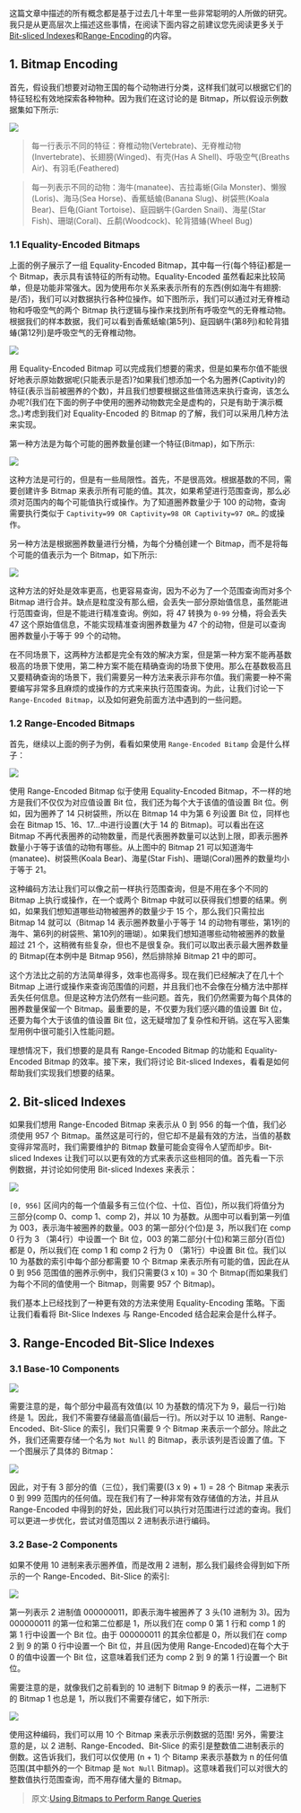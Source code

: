 这篇文章中描述的所有概念都是基于过去几十年里一些非常聪明的人所做的研究。我只是从更高层次上描述这些事情，在阅读下面内容之前建议您先阅读更多关于 [Bit-sliced Indexes](https://cs.brown.edu/courses/cs227/archives/2008/Papers/Indexing/buchmann98.pdf)和[Range-Encoding](https://link.springer.com/chapter/10.1007/3-540-45675-9_8)的内容。

## 1. Bitmap Encoding

首先，假设我们想要对动物王国的每个动物进行分类，这样我们就可以根据它们的特征轻松有效地探索各种物种。因为我们在这讨论的是 Bitmap，所以假设示例数据集如下所示:

![](https://github.com/sjf0115/ImageBucket/blob/main/Data/range-encoded-bitmaps-1.png?raw=true)

> 每一行表示不同的特征：脊椎动物(Vertebrate)、无脊椎动物(Invertebrate)、长翅膀(Winged)、有壳(Has A Shell)、呼吸空气(Breaths Air)、有羽毛(Feathered)

> 每一列表示不同的动物：海牛(manatee)、吉拉毒蜥(Gila Monster)、懒猴(Loris)、海马(Sea Horse)、香蕉蛞蝓(Banana Slug)、树袋熊(Koala Bear)、巨龟(Giant Tortoise)、庭园蜗牛(Garden Snail)、海星(Star Fish)、珊瑚(Coral)、丘鹬(Woodcock)、轮背猎蝽(Wheel Bug)

### 1.1 Equality-Encoded Bitmaps

上面的例子展示了一组 Equality-Encoded Bitmap，其中每一行(每个特征)都是一个 Bitmap，表示具有该特征的所有动物。Equality-Encoded 虽然看起来比较简单，但是功能非常强大。因为使用布尔关系来表示所有的东西(例如海牛有翅膀:是/否)，我们可以对数据执行各种位操作。如下图所示，我们可以通过对无脊椎动物和呼吸空气的两个 Bitmap 执行逻辑与操作来找到所有呼吸空气的无脊椎动物。根据我们的样本数据，我们可以看到香蕉蛞蝓(第5列)、庭园蜗牛(第8列)和轮背猎蝽(第12列)是呼吸空气的无脊椎动物。

![](https://github.com/sjf0115/ImageBucket/blob/main/Data/range-encoded-bitmaps-2.png?raw=true)

用 Equality-Encoded Bitmap 可以完成我们想要的需求，但是如果布尔值不能很好地表示原始数据呢(只能表示是否)?如果我们想添加一个名为圈养(Captivity)的特征(表示当前被圈养的个数)，并且我们想要根据这些值筛选来执行查询，该怎么办呢?(我们在下面的例子中使用的圈养动物数完全是虚构的，只是有助于演示概念。)考虑到我们对 Equality-Encoded 的 Bitmap 的了解，我们可以采用几种方法来实现。

第一种方法是为每个可能的圈养数量创建一个特征(Bitmap)，如下所示:

![](https://github.com/sjf0115/ImageBucket/blob/main/Data/range-encoded-bitmaps-3.png?raw=true)

这种方法是可行的，但是有一些局限性。首先，不是很高效。根据基数的不同，需要创建许多 Bitmap 来表示所有可能的值。其次，如果希望进行范围查询，那么必须对范围内的每个可能值执行或操作。为了知道圈养数量少于 100 的动物，查询需要执行类似于 `Captivity=99 OR Captivity=98 OR Captivity=97 OR…` 的或操作。

另一种方法是根据圈养数量进行分桶，为每个分桶创建一个 Bitmap，而不是将每个可能的值表示为一个 Bitmap，如下所示:

![](https://github.com/sjf0115/ImageBucket/blob/main/Data/range-encoded-bitmaps-4.png?raw=true)

这种方法的好处是效率更高，也更容易查询，因为不必为了一个范围查询而对多个 Bitmap 进行合并。缺点是粒度没有那么细，会丢失一部分原始值信息，虽然能进行范围查询，但是不能进行精准查询。例如，将 47 转换为 `0-99` 分桶，将会丢失 47 这个原始值信息，不能实现精准查询圈养数量为 47 个的动物，但是可以查询圈养数量小于等于 99 个的动物。

在不同场景下，这两种方法都是完全有效的解决方案，但是第一种方案不能再基数极高的场景下使用，第二种方案不能在精确查询的场景下使用。那么在基数极高且又要精确查询的场景下，我们需要另一种方法来表示非布尔值。我们需要一种不需要编写非常多且麻烦的或操作的方式来来执行范围查询。为此，让我们讨论一下 `Range-Encoded Bitmap`，以及如何避免前面方法中遇到的一些问题。

### 1.2 Range-Encoded Bitmaps

首先，继续以上面的例子为例，看看如果使用 `Range-Encoded Bitamp` 会是什么样子：

![](https://github.com/sjf0115/ImageBucket/blob/main/Data/range-encoded-bitmaps-5.png?raw=true)

使用 Range-Encoded Bitmap 似于使用 Equality-Encoded Bitmap，不一样的地方是我们不仅仅为对应值设置 Bit 位，我们还为每个大于该值的值设置 Bit 位。例如，因为圈养了 14 只树袋熊，所以在 Bitmap 14 中为第 6 列设置 Bit 位，同样也会在 Bitmap 15、16、17...中进行设置(大于 14 的 Bitmap)。可以看出在这 Bitmap 不再代表圈养的动物数量，而是代表圈养数量可以达到上限，即表示圈养数量小于等于该值的动物有哪些。从上图中的 Bitmap 21 可以知道海牛(manatee)、树袋熊(Koala Bear)、海星(Star Fish)、珊瑚(Coral)圈养的数量均小于等于 21。

这种编码方法让我们可以像之前一样执行范围查询，但是不用在多个不同的 Bitmap 上执行或操作，在一个或两个 Bitmap 中就可以获得我们想要的结果。例如，如果我们想知道哪些动物被圈养的数量少于 15 个，那么我们只需拉出 Bitmap 14 就可以（Bitmap 14 表示圈养数量小于等于 14 的动物有哪些，第1列的海牛、第6列的树袋熊、第10列的珊瑚）。如果我们想知道哪些动物被圈养的数量超过 21 个，这稍微有些复杂，但也不是很复杂。我们可以取出表示最大圈养数量的 Bitmap(在本例中是 Bitmap 956)，然后排除掉 Bitmap 21 中的即可。

这个方法比之前的方法简单得多，效率也高得多。现在我们已经解决了在几十个 Bitmap 上进行或操作来查询范围值的问题，并且我们也不会像在分桶方法中那样丢失任何信息。但是这种方法仍然有一些问题。首先，我们仍然需要为每个具体的圈养数量保留一个 Bitmap。最重要的是，不仅要为我们感兴趣的值设置 Bit 位，还要为每个大于该值的值设置 Bit 位，这无疑增加了复杂性和开销。这在写入密集型用例中很可能引入性能问题。

理想情况下，我们想要的是具有 Range-Encoded Bitmap 的功能和 Equality-Encoded Bitmap 的效率。接下来，我们将讨论 Bit-sliced Indexes，看看是如何帮助我们实现我们想要的结果。

## 2. Bit-sliced Indexes

如果我们想用 Range-Encoded Bitmap 来表示从 0 到 956 的每一个值，我们必须使用 957 个 Bitmap。虽然这是可行的，但它却不是最有效的方法，当值的基数变得非常高时，我们需要维护的 Bitmap 数量可能会变得令人望而却步。Bit-sliced Indexes 让我们可以以更有效的方式来表示这些相同的值。首先看一下示例数据，并讨论如何使用 Bit-sliced Indexes 来表示：

![](https://github.com/sjf0115/ImageBucket/blob/main/Data/range-encoded-bitmaps-6.png?raw=true)

`[0, 956]` 区间内的每一个值最多有三位(个位、十位、百位)，所以我们将值分为三部分(comp 0、comp 1、comp 2)，并以 10 为基数。从图中可以看到第一列值为 003，表示海牛被圈养的数量。003 的第一部分(个位)是 3，所以我们在 comp 0 行为 3 （第4行）中设置一个 Bit 位，003 的第二部分(十位)和第三部分(百位)都是 0，所以我们在 comp 1 和 comp 2 行为 0 （第1行）中设置 Bit 位。我们以 10 为基数的索引中每个部分都需要 10 个 Bitmap 来表示所有可能的值，因此在从 0 到 956 范围值的圈养示例中，我们只需要(3 x 10) = 30 个 Bitmap(而如果我们为每个不同的值使用一个 Bitmap，则需要 957 个 Bitmap)。

我们基本上已经找到了一种更有效的方法来使用 Equality-Encoding 策略。下面让我们看看将 Bit-Slice Indexes 与 Range-Encoded 结合起来会是什么样子。

## 3. Range-Encoded Bit-Slice Indexes

### 3.1 Base-10 Components

![](https://github.com/sjf0115/ImageBucket/blob/main/Data/range-encoded-bitmaps-7.png?raw=true)

需要注意的是，每个部分中最高有效值(以 10 为基数的情况下为 9，最后一行)始终是 1。因此，我们不需要存储最高值(最后一行)。所以对于以 10 进制、Range-Encoded、Bit-Slice 的索引，我们只需要 9 个 Bitmap 来表示一个部分。除此之外，我们还需要存储一个名为 `Not Null` 的 Bitmap，表示该列是否设置了值。下一个图展示了具体的 Bitmap：

![](https://github.com/sjf0115/ImageBucket/blob/main/Data/range-encoded-bitmaps-8.png?raw=true)

因此，对于有 3 部分的值（三位），我们需要((3 x 9) + 1) = 28 个 Bitmap 来表示 0 到 999 范围内的任何值。现在我们有了一种非常有效存储值的方法，并且从 Range-Encoded 中得到的好处，因此我们可以执行对范围进行过滤的查询。我们可以更进一步优化，尝试对值范围以 2 进制表示进行编码。

### 3.2 Base-2 Components

如果不使用 10 进制来表示圈养值，而是改用 2 进制，那么我们最终会得到如下所示的一个 Range-Encoded、Bit-Slice 的索引:

![](https://github.com/sjf0115/ImageBucket/blob/main/Data/range-encoded-bitmaps-9.png?raw=true)

第一列表示 2 进制值 000000011，即表示海牛被圈养了 3 头(10 进制为 3)。因为 000000011 的第一位和第二位都是 1，所以我们在 comp 0 第 1 行和 comp 1 的第 1 行中设置一个 Bit 位。由于 000000011 的其余位都是 0，所以我们在 comp 2 到 9 的第 0 行中设置一个 Bit 位，并且(因为使用 Range-Encoded)在每个大于 0 的值中设置一个 Bit 位，这意味着我们还为 comp 2 到 9 的第 1 行设置一个 Bit 位。

需要注意的是，就像我们之前看到的 10 进制下 Bitmap 9 的表示一样，二进制下的 Bitmap 1 也总是 1，所以我们不需要存储它，如下所示:

![](https://github.com/sjf0115/ImageBucket/blob/main/Data/range-encoded-bitmaps-10.png?raw=true)

使用这种编码，我们可以用 10 个 Bitmap 来表示示例数据的范围! 另外，需要注意的是，以 2 进制、Range-Encoded、Bit-Slice 的索引是整数值二进制表示的倒数。这告诉我们，我们可以仅使用 (n + 1) 个 Bitamp 来表示基数为 n 的任何值范围(其中额外的一个 Bitmap 是 `Not Null` Bitmap)。这意味着我们可以对很大的整数值执行范围查询，而不用存储大量的 Bitmap。

> 原文:[Using Bitmaps to Perform Range Queries](https://www.featurebase.com/blog/range-encoded-bitmaps)
